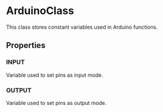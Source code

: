 # ArduinoClass

This class stores constant variables used in Arduino functions.

## Properties

### INPUT

Variable used to set pins as input mode.

### OUTPUT

Variable used to set pins as output mode.